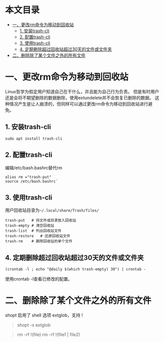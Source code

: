 本文目录
=================

* [一、更改rm命令为移动到回收站](#一更改rm命令为移动到回收站)
   * [1. 安装trash-cli](#1-安装trash-cli)
   * [2. 配置trash-cli](#2-配置trash-cli)
   * [3. 使用trash-cli](#3-使用trash-cli)
   * [4. 定期删除超过回收站超过30天的文件或文件夹](#4-定期删除超过回收站超过30天的文件或文件夹)
* [二、删除除了某个文件之外的所有文件](#二删除除了某个文件之外的所有文件)

# 一、更改rm命令为移动到回收站
Linux哲学为假定用户知道自己在干什么，并且能为自己行为负责。
但是有时用户还是会将不期望删除的数据删除，使用extundelete并不会恢复已删除的数据。
这种情况产生是让人崩溃的，但同样可以通过更改rm命令为移动到回收站进行避免。

## 1. 安装trash-cli
```
sudo apt install trash-cli
```

## 2. 配置trash-cli
编辑/etc/bash.bashrc替代rm
```
alias rm ="trash-put"
source /etc/bash.bashrc`
```

## 3. 使用trash-cli
用户回收站目录为`~/.local/share/Trash/files/`
```
trash-put   # 将文件或目录放入回收站
trash-empty # 清空回收站
trash-list  # 列出回收站文件
trash-restore   # 还原回收站文件
trash-rm    # 删除回收站的单个文件
```

## 4. 定期删除超过回收站超过30天的文件或文件夹
```
(crontab -l ; echo "@daily $(which trash-empty) 30") | crontab -
```
使用crontab -l查看已修改的配置。


# 二、删除除了某个文件之外的所有文件
shopt 启用了 shell 选项 extglob，支持 !
> shopt -s extglob

> rm -rf !(file)
> rm -rf !(file1 | file2)

